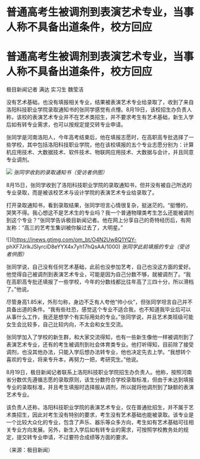 # 普通高考生被调剂到表演艺术专业，当事人称不具备出道条件，校方回应

# 普通高考生被调剂到表演艺术专业，当事人称不具备出道条件，校方回应

极目新闻记者 满达 实习生 魏莹洁

没有艺术基础，也没有填报相关专业，结果被表演艺术专业给录取了，收到了来自洛阳科技职业学院录取通知书的张同学感觉有点懵。8月19日，该校招生办负责人称，该校的表演艺术专业并不在艺术类招生，并不要求考生有艺术基础，新生入学后如有转专业需求，也可以按规定提交转专业申请。

张同学是河南洛阳人，今年高考结束后，他在填报志愿时，在高职高专批选择了一些学校，其中包括洛阳科技职业学院，他在该校填报的五个专业志愿分别为：计算机应用技术、大数据技术、软件技术、物联网应用技术、大数据与会计，并且同意专业调剂。

![](https://inews.gtimg.com/om_bt/OvW5rk96usahi8bRKdYgx9gw2zZOWCLXN4jHNjh18VmAsAA/1000)
_张同学收到的录取通知书（受访者供图）_

8月15日，张同学收到了洛阳科技职业学院的录取通知书，但并没有被自己所选的专业录取，而是被该校艺术与设计学院的表演艺术专业给录取了。

打开录取通知书，看到录取结果，张同学坦言心情很复杂，挺迷茫的。“挺懵的，哭笑不得。我心想这不是艺术生的专业吗？我一个普通物理类考生怎么还能被调剂到这个专业？”张同学告诉极目新闻记者。他在网上分享自己的奇特经历后，有网友称：“高三的艺考生集训被你躲过去了，大明星。”

![](https://inews.gtimg.com/om_bt/O4N2Uw8Q1YQY-
phXF7JrlkJSlyrciD8eYYX4x7yh17hQsAA/1000) _张同学此前填报的专业（受访者供图）_

张同学说，自己没有任何艺术基础，此前也没参加艺考，自己也没这方面的爱好。他觉得自己被调剂到表演艺术专业，可能是因为自己分数不够，就被调剂了。“我在高职高专批还填报了一些学校，今年的分数线都比往年高了三四十分，所以滑档了。”他说。

尽管身高1.85米，外形匀称，身边不乏有人夸他“帅小伙”，但张同学坦言自己并不具备出道的条件。“我有些社恐，感觉这个专业不适合我，也不知道我毕业后可以从事什么工作，我还是想学个有实际用处的专业。”张同学说，并且艺术类班级可能女生会比较多，自己比较内向，不太会和女生交流。

张同学加入了学校的新生群，和大家交流得知，也有一些新生像他一样被调剂到了表演艺术专业，还有的考生被调剂到社会体育类专业。他打听得知，目前除了接受调剂，也没其他办法，只能入学后想办法转专业，他也决定先去上学。“我想转个喜欢的专业，将来专升本，再努力一把，考研究生。”他说。

8月19日，极目新闻记者联系上洛阳科技职业学院招生办负责人。他称，按照河南省分数优先遵循志愿的录取原则，该生分数符合学校录取标准，但由于未达到填报专业的录取标准，并且考生填报时选择服从调剂，所以就将他调剂到了缺额的表演艺术专业。

该负责人还称，洛阳科技职业学院的表演艺术专业，仅在普通批招生，并不属于艺术类招生，因此对考生没有特别的要求，考生没有艺术基础也能被录取。该专业是一个比较大众化的专业，包含了声乐、器乐等众多方向，考生如有艺术基础可往相关专业方向发展。另外，新生入学后如有转专业的需求，可按照学校教务处的规定，提交转专业申请，不过要符合成绩等方面的要求。

（来源：极目新闻）

